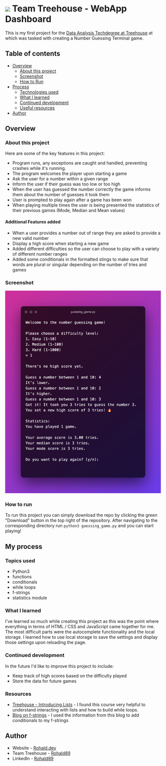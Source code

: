 # <img src="https://treehouse-techdegree.s3.amazonaws.com/code-adventures/assets/treehouse-logo.svg" width="22"/> Team Treehouse - WebApp Dashboard

This is my first project for the [Data Analysis Techdegree at Treehouse](https://teamtreehouse.com/techdegree/data-analysis) at which was tasked with creating a Number Guessing Terminal game.

## Table of contents

- [Overview](#overview)
  - [About this project](#about-this-project)
  - [Screenshot](#screenshot)
  - [How to Run](#how-to-run)
- [Process](#my-process)
  - [Technologies used](#technologies-used)
  - [What I learned](#what-i-learned)
  - [Continued development](#continued-development)
  - [Useful resources](#useful-resources)
- [Author](#author)
<!-- - [Acknowledgments](#acknowledgments) -->

## Overview

### About this project

Here are some of the key features in this project:

- Program runs, any exceptions are caught and handled, preventing crashes while it's running.
- The program welcomes the player upon starting a game
- Ask the user for a number within a given range
- Inform the user if their guess was too low or too high
- When the user has guessed the number correctly the game informs them about the number of guesses it took them
- User is prompted to play again after a game has been won
- When playing multiple times the user is being presented the statistics of their previous games (Mode, Median and Mean values)

#### Additional Features added

- When a user provides a number out of range they are asked to provide a new valid number
- Display a high score when starting a new game
- Added different difficulties so the user can choose to play with a variety of different number ranges
- Added some conditionals in the formatted stings to make sure that words are plural or singular depending on the number of tries and games

### Screenshot

![](./screenshot.png)

### How to run

To run this project you can simply download the repo by clicking the green "Download" button in the top right of the repository. After navigating to the corresponding directory run `python3 guessing_game.py` and you can start playing!

## My process

### Topics used

- Python3
- functions
- conditionals
- while loops
- f-strings
- statistics module

### What I learned

I've learned so much while creating this project as this was the point where everything in terms of HTML / CSS and JavaScript came together for me. The most difficult parts were the autocomplete functionality and the local storage. I learned how to use local storage to save the settings and display those settings upon reloading the page.

### Continued development

In the future I'd like to improve this project to include:

- Keep track of high scores based on the difficulty played
- Store the data for future games

### Resources

- [Treehouse - Introducing Lists](https://teamtreehouse.com/library/introducing-lists) - I found this course very helpful to understand interacting with lists and how to build while loops.
- [Blog on f-strings](https://towardsdatascience.com/five-wonderful-uses-of-f-strings-in-python-7980cfd31c0d) - I used the information from this blog to add conditionals to my f-strings

## Author

- Website - [Rohald.dev](https://www.rohald.dev)
- Team Treehouse - [Rohald89](https://www.teamtreehouse.com/rohald89)
- LinkedIn - [Rohald89](https://www.linkedin.com/in/rohald89/)

<!-- ## Acknowledgments -->
